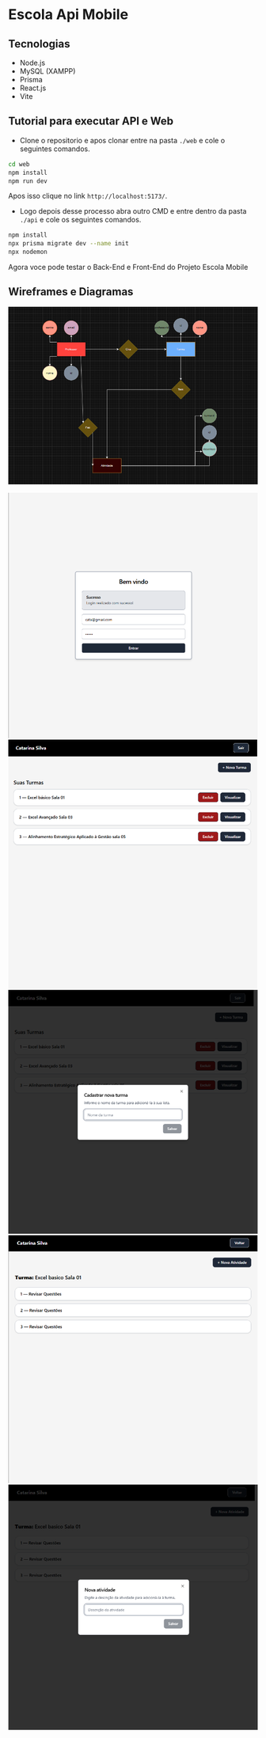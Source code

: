 # Escola Api Mobile

## Tecnologias
- Node.js
- MySQL (XAMPP)
- Prisma
- React.js
- Vite

## Tutorial para executar API e Web

- Clone o repositorio e apos clonar entre na pasta `./web` e cole o seguintes comandos.

```bash
cd web
npm install
npm run dev
```

Apos isso clique no link `http://localhost:5173/`.

- Logo depois desse processo abra outro CMD e entre dentro da pasta `./api` e cole os seguintes comandos.

```bash
npm install
npx prisma migrate dev --name init
npx nodemon
```

Agora voce pode testar o Back-End e Front-End do Projeto Escola Mobile

## Wireframes e Diagramas

![MerDER](./docs/wireframes/der.png)

![](./docs/wireframes/Captura%20de%20tela%202025-10-22%20170334.png)
![](./docs/wireframes/Captura%20de%20tela%202025-10-22%20170344.png)
![](./docs/wireframes/Captura%20de%20tela%202025-10-22%20170353.png)
![](./docs/wireframes/Captura%20de%20tela%202025-10-22%20170404.png)
![](./docs/wireframes/Captura%20de%20tela%202025-10-22%20170419.png)